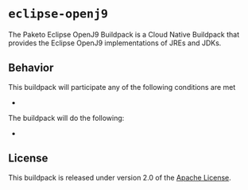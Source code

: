 # `eclipse-openj9`
The Paketo Eclipse OpenJ9 Buildpack is a Cloud Native Buildpack that provides the Eclipse OpenJ9 implementations of JREs and JDKs.

## Behavior
This buildpack will participate any of the following conditions are met

*

The buildpack will do the following:

*

## License
This buildpack is released under version 2.0 of the [Apache License][a].

[a]: http://www.apache.org/licenses/LICENSE-2.0
